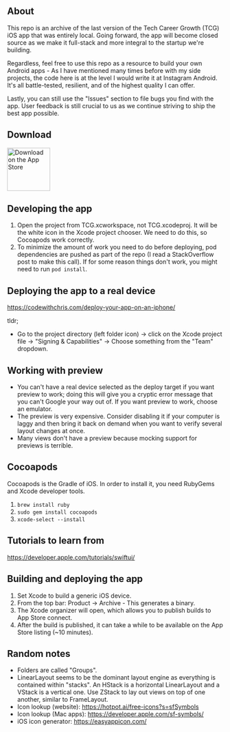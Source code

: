 ## About
This repo is an archive of the last version of the Tech Career Growth (TCG) iOS app that was entirely local. Going forward, the app will become closed source as we make it full-stack and more integral to the startup we're building.

Regardless, feel free to use this repo as a resource to build your own Android apps - As I have mentioned many times before with my side projects, the code here is at the level I would write it at Instagram Android. It's all battle-tested, resilient, and of the highest quality I can offer.

Lastly, you can still use the "Issues" section to file bugs you find with the app. User feedback is still crucial to us as we continue striving to ship the best app possible.

## Download

<a href="https://apps.apple.com/app/id1605094641" target="_blank">
<img src="https://developer.apple.com/assets/elements/icons/download-on-the-app-store/download-on-the-app-store.svg" alt="Download on the App Store" height="100"/></a>

## Developing the app
1. Open the project from TCG.xcworkspace, not TCG.xcodeproj. It will be the white icon in the Xcode project chooser. We need to do this, so Cocoapods work correctly.
2. To minimize the amount of work you need to do before deploying, pod dependencies are pushed as part of the repo (I read a StackOverflow post to make this call). If for some reason things don't work, you might need to run ```pod install```.

## Deploying the app to a real device
https://codewithchris.com/deploy-your-app-on-an-iphone/

tldr;
- Go to the project directory (left folder icon) -> click on the Xcode project file -> "Signing & Capabilities" -> Choose something from the "Team" dropdown.

## Working with preview
- You can't have a real device selected as the deploy target if you want preview to work; doing this will give you a cryptic error message that you can't Google your way out of. If you want preview to work, choose an emulator.
- The preview is very expensive. Consider disabling it if your computer is laggy and then bring it back on demand when you want to verify several layout changes at once.
- Many views don't have a preview because mocking support for previews is terrible.

## Cocoapods
Cocoapods is the Gradle of iOS. In order to install it, you need RubyGems and Xcode developer tools.
1. ```brew install ruby```
2. ```sudo gem install cocoapods```
3. ```xcode-select --install```

## Tutorials to learn from
https://developer.apple.com/tutorials/swiftui/

## Building and deploying the app
1. Set Xcode to build a generic iOS device.
2. From the top bar: Product -> Archive - This generates a binary.
3. The Xcode organizer will open, which allows you to publish builds to App Store connect.
4. After the build is published, it can take a while to be available on the App Store listing (~10 minutes).

## Random notes
- Folders are called "Groups".
- LinearLayout seems to be the dominant layout engine as everything is contained within "stacks". An HStack is a horizontal LinearLayout and a VStack is a vertical one. Use ZStack to lay out views on top of one another, similar to FrameLayout.
- Icon lookup (website): https://hotpot.ai/free-icons?s=sfSymbols
- Icon lookup (Mac apps): https://developer.apple.com/sf-symbols/
- iOS icon generator: https://easyappicon.com/
